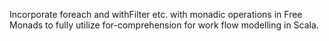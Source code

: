 Incorporate foreach and withFilter etc. with monadic operations in Free Monads to fully utilize for-comprehension for work flow modelling in Scala.
